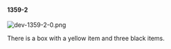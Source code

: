 #### 1359-2
![dev-1359-2-0.png](https://github.com/lil-lab/nlvr/raw/master/nlvr/dev/images/4/dev-1359-2-0.png "dev-1359-2-0.png")

There is a box with a yellow item and three black items.